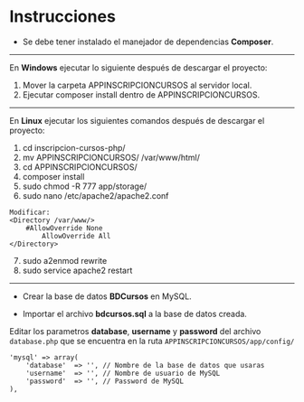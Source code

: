 
# Instrucciones

- Se debe tener instalado el manejador de dependencias **Composer**.

---

En **Windows** ejecutar lo siguiente después de descargar el proyecto:

1. Mover la carpeta APPINSCRIPCIONCURSOS al servidor local.
2. Ejecutar composer install dentro de APPINSCRIPCIONCURSOS.

---

En **Linux** ejecutar los siguientes comandos después de descargar el proyecto:

1. cd inscripcion-cursos-php/
2. mv APPINSCRIPCIONCURSOS/ /var/www/html/
3. cd APPINSCRIPCIONCURSOS/
4. composer install
5. sudo chmod -R 777 app/storage/
6. sudo nano /etc/apache2/apache2.conf
```
Modificar:
<Directory /var/www/>
	#AllowOverride None
        AllowOverride All
</Directory>
```
7. sudo a2enmod rewrite
8. sudo service apache2 restart

---

- Crear la base de datos **BDCursos** en MySQL.

- Importar el archivo **bdcursos.sql** a la base de datos creada.

Editar los parametros **database**, **username** y **password** del archivo `database.php` que se encuentra en la ruta `APPINSCRIPCIONCURSOS/app/config/`

```
'mysql' => array(
	'database'  => '', // Nombre de la base de datos que usaras
	'username'  => '', // Nombre de usuario de MySQL
	'password'  => '', // Password de MySQL
),
```


